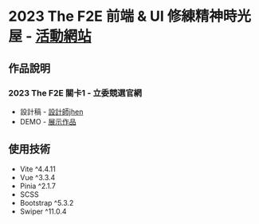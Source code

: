 # 2023 The F2E 前端 & UI 修練精神時光屋 - [活動網站](https://2023.thef2e.com/)

## 作品說明
### 2023 The F2E 關卡1 - 立委競選官網
* 設計稿 - [設計師jhen](https://2023.thef2e.com/users/12061579704041679194)
* DEMO - [展示作品](https://lcf7891.github.io/2023.The.F2E.LEOW/)

## 使用技術
* Vite  ^4.4.11
* Vue  ^3.3.4
* Pinia  ^2.1.7
* SCSS
* Bootstrap  ^5.3.2
* Swiper  ^11.0.4
